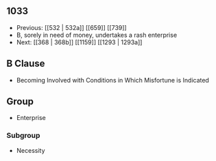 ## 1033
- Previous: [[532 | 532a]] [[659]] [[739]] 
- B, sorely in need of money, undertakes a rash enterprise
- Next: [[368 | 368b]] [[1159]] [[1293 | 1293a]] 

## B Clause
- Becoming Involved with Conditions in Which Misfortune is Indicated

## Group
- Enterprise

### Subgroup
- Necessity

